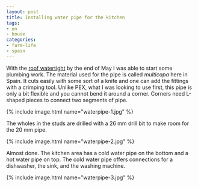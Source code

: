 ```yaml
---
layout: post
title: Installing water pipe for the kitchen
tags:
- en
- house
categories:
- farm-life
- spain
---
```

With the [roof watertight](/2018/06/27/water-proofing-the-roof.html) by the end of May I was able to start some plumbing work. The material used for the pipe is called *multicapa* here in Spain. It cuts easily with some sort of a knife and one can add the fittings with a crimping tool. Unlike PEX, what I was looking to use first, this pipe is only a bit flexible and you cannot bend it around a corner. Corners need L-shaped pieces to connect two segments of pipe.

{% include image.html name="waterpipe-1.jpg" %}

The wholes in the studs are drilled with a 26 mm drill bit to make room for the 20 mm pipe.

{% include image.html name="waterpipe-2.jpg" %}

Almost done. The kitchen area has a cold water pipe on the bottom and a hot water pipe on top. The cold water pipe offers connections for a dishwasher, the sink, and the washing machine.

{% include image.html name="waterpipe-3.jpg" %}
